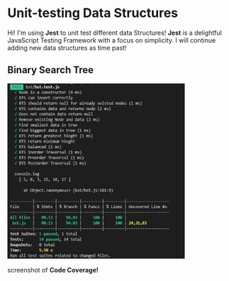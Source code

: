 # Unit-testing Data Structures

Hi! I'm using **Jest** to unit test different data Structures! **Jest**  is a delightful JavaScript Testing Framework with a focus on simplicity. I will continue adding new data structures as time past!


## Binary Search Tree 
<img  src="public/images/bstcoverage.jpg"  width='400'><br>

screenshot of **Code Coverage!**

